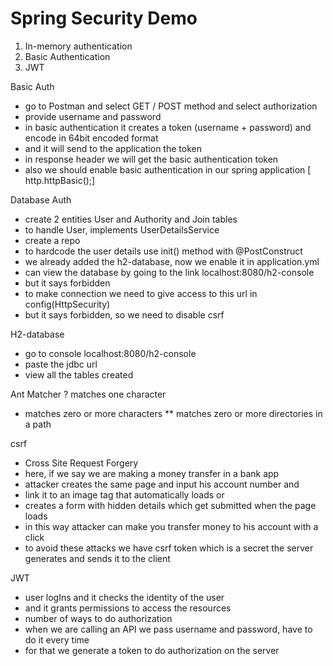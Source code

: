 # Spring Security Demo

1. In-memory authentication
2. Basic Authentication
3. JWT

Basic Auth
- go to Postman and select GET / POST method and select authorization
- provide username and password
- in basic authentication it creates a token (username + password) and encode in 64bit encoded format
- and it will send to the application the token
- in response header we will get the basic authentication token
- also we should enable basic authentication in our spring application [ http.httpBasic();]


Database Auth
- create 2 entities User and Authority and Join tables
- to handle User, implements UserDetailsService
- create a repo
- to hardcode the user details use init() method with @PostConstruct
- we already added the h2-database, now we enable it in application.yml
- can view the database by going to the link localhost:8080/h2-console
- but it says forbidden
- to make connection we need to give access to this url in config(HttpSecurity)
- but it says forbidden, so we need to disable csrf

H2-database
- go to console localhost:8080/h2-console
- paste the jdbc url
- view all the tables created 


Ant Matcher
? matches one character
* matches zero or more characters
  ** matches zero or more directories in a path
  

csrf
- Cross Site Request Forgery
- here, if we say we are making a money transfer in a bank app
- attacker creates the same page and input his account number and 
- link it to an image tag that automatically loads or 
- creates a form with hidden details which get submitted when the page loads
- in this way attacker can make you transfer money to his account with a click
- to avoid these attacks we have csrf token which is a secret the server generates and sends it to the client

JWT
- user logIns and it checks the identity of the user
- and it grants permissions to access the resources
- number of ways to do authorization
- when we are calling an API we pass username and password, have to do it every time
- for that we generate a token to do authorization on the server